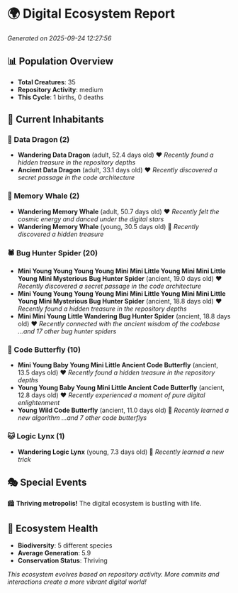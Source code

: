 # 🌍 Digital Ecosystem Report
*Generated on 2025-09-24 12:27:56*

## 📊 Population Overview
- **Total Creatures**: 35
- **Repository Activity**: medium
- **This Cycle**: 1 births, 0 deaths

## 👥 Current Inhabitants

### 🐉 Data Dragon (2)
- **Wandering Data Dragon** (adult, 52.4 days old) ❤️
  *Recently found a hidden treasure in the repository depths*
- **Ancient Data Dragon** (adult, 33.1 days old) ❤️
  *Recently discovered a secret passage in the code architecture*

### 🐋 Memory Whale (2)
- **Wandering Memory Whale** (adult, 50.7 days old) ❤️
  *Recently felt the cosmic energy and danced under the digital stars*
- **Wandering Memory Whale** (young, 30.5 days old) 💛
  *Recently discovered a hidden treasure*

### 🕷️ Bug Hunter Spider (20)
- **Mini Young Young Young Young Mini Mini Little Young Mini Mini Little Young Mini Mysterious Bug Hunter Spider** (ancient, 19.0 days old) ❤️
  *Recently discovered a secret passage in the code architecture*
- **Mini Young Young Young Young Mini Mini Little Young Mini Mini Little Young Mini Mysterious Bug Hunter Spider** (ancient, 18.8 days old) ❤️
  *Recently found a hidden treasure in the repository depths*
- **Mini Mini Young Little Wandering Bug Hunter Spider** (ancient, 18.8 days old) ❤️
  *Recently connected with the ancient wisdom of the codebase*
  *...and 17 other bug hunter spiders*

### 🦋 Code Butterfly (10)
- **Mini Young Baby Young Mini Little Ancient Code Butterfly** (ancient, 13.5 days old) ❤️
  *Recently found a hidden treasure in the repository depths*
- **Young Young Baby Young Mini Little Ancient Code Butterfly** (ancient, 12.8 days old) ❤️
  *Recently experienced a moment of pure digital enlightenment*
- **Young Wild Code Butterfly** (ancient, 11.0 days old) 💛
  *Recently learned a new algorithm*
  *...and 7 other code butterflys*

### 🐱 Logic Lynx (1)
- **Wandering Logic Lynx** (young, 7.3 days old) 💚
  *Recently learned a new trick*

## 🎭 Special Events

🏙️ **Thriving metropolis!** The digital ecosystem is bustling with life.

## 🔬 Ecosystem Health
- **Biodiversity**: 5 different species
- **Average Generation**: 5.9
- **Conservation Status**: Thriving

*This ecosystem evolves based on repository activity. More commits and interactions create a more vibrant digital world!*